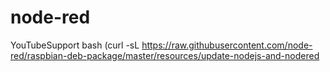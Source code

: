 # node-red
YouTubeSupport
bash  (curl -sL https://raw.githubusercontent.com/node-red/raspbian-deb-package/master/resources/update-nodejs-and-nodered
